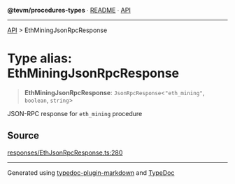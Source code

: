 **@tevm/procedures-types** ∙ [README](../README.md) ∙ [API](../API.md)

***

[API](../API.md) > EthMiningJsonRpcResponse

# Type alias: EthMiningJsonRpcResponse

> **EthMiningJsonRpcResponse**: `JsonRpcResponse`\<`"eth_mining"`, `boolean`, `string`\>

JSON-RPC response for `eth_mining` procedure

## Source

[responses/EthJsonRpcResponse.ts:280](https://github.com/evmts/tevm-monorepo/blob/main/packages/procedures-spec/src/responses/EthJsonRpcResponse.ts#L280)

***
Generated using [typedoc-plugin-markdown](https://www.npmjs.com/package/typedoc-plugin-markdown) and [TypeDoc](https://typedoc.org/)
